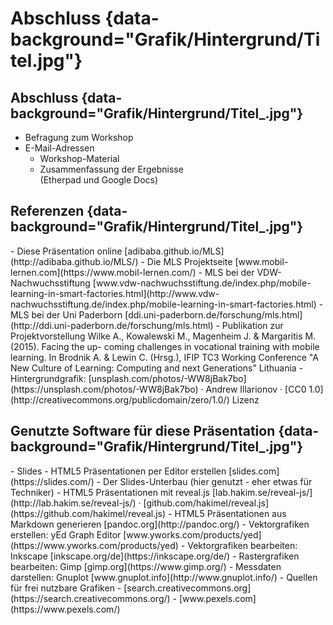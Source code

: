 
# Abschluss {data-background="Grafik/Hintergrund/Titel.jpg"}

## Abschluss {data-background="Grafik/Hintergrund/Titel_.jpg"}

- Befragung zum Workshop
- E-Mail-Adressen
    - Workshop-Material
    - Zusammenfassung der Ergebnisse  
      (Etherpad und Google Docs)

## Referenzen {data-background="Grafik/Hintergrund/Titel_.jpg"}

<div class="quellen">
- Diese Präsentation online  
[adibaba.github.io/MLS](http://adibaba.github.io/MLS/)
- Die MLS Projektseite  
[www.mobil-lernen.com](https://www.mobil-lernen.com/)
- MLS bei der VDW-Nachwuchsstiftung  
[www.vdw-nachwuchsstiftung.de/index.php/mobile-learning-in-smart-factories.html](http://www.vdw-nachwuchsstiftung.de/index.php/mobile-learning-in-smart-factories.html)
- MLS bei der Uni Paderborn  
[ddi.uni-paderborn.de/forschung/mls.html](http://ddi.uni-paderborn.de/forschung/mls.html)
- Publikation zur Projektvorstellung  
Wilke A., Kowalewski M., Magenheim J. & Margaritis M.
(2015).
Facing the up- coming challenges in vocational training with mobile learning.
In Brodnik A. & Lewin C. (Hrsg.),
IFIP TC3 Working Conference "A New Culture of Learning: Computing and next Generations"
Lithuania
- Hintergrundgrafik:
  [unsplash.com/photos/-WW8jBak7bo](https://unsplash.com/photos/-WW8jBak7bo) &middot;
  Andrew Illarionov &middot;
  [CC0 1.0](http://creativecommons.org/publicdomain/zero/1.0/) Lizenz
</div>


## Genutzte Software für diese Präsentation {data-background="Grafik/Hintergrund/Titel_.jpg"}

<div class="quellen">
- Slides - HTML5 Präsentationen per Editor erstellen  
[slides.com](https://slides.com/)
- Der Slides-Unterbau (hier genutzt - eher etwas für Techniker)
    - HTML5 Präsentationen mit reveal.js  
      [lab.hakim.se/reveal-js/](http://lab.hakim.se/reveal-js/) &middot; [github.com/hakimel/reveal.js](https://github.com/hakimel/reveal.js)
    - HTML5 Präsentationen aus Markdown generieren  
      [pandoc.org](http://pandoc.org/)
- Vektorgrafiken erstellen: yEd Graph Editor  
[www.yworks.com/products/yed](https://www.yworks.com/products/yed)
- Vektorgrafiken bearbeiten: Inkscape  
[inkscape.org/de](https://inkscape.org/de/)
- Rastergrafiken bearbeiten: Gimp  
[gimp.org](https://www.gimp.org/)
- Messdaten darstellen: Gnuplot  
[www.gnuplot.info](http://www.gnuplot.info/)
- Quellen für frei nutzbare Grafiken
    - [search.creativecommons.org](https://search.creativecommons.org/)
    - [www.pexels.com](https://www.pexels.com/)
</div>
